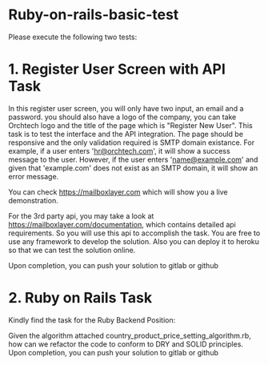 # Ruby-on-rails-basic-test

Please execute the following two tests: 

# 1. Register User Screen with API Task

In this register user screen, you will only have two input, an email and a password.  you should also have a logo of the company, you can take Orchtech logo and the title of the page which is "Register New User".  This task is to test the interface and the API integration.  The page should be responsive and the only validation required is SMTP domain existance.  For example, if a user enters 'hr@orchtech.com', it will show a success message to the user.  However, if the user enters 'name@example.com' and given that 'example.com' does not exist as an SMTP domain, it will show an error message.

You can check https://mailboxlayer.com which will show you a live demonstration.

For the 3rd party api, you may take a look at https://mailboxlayer.com/documentation, which contains detailed api requirements. So you will use this api to accomplish the task. You are free to use any framework to develop the solution. Also you can deploy it to heroku so that we can test the solution online. 

Upon completion, you can push your solution to gitlab or github

# 2. Ruby on Rails Task
Kindly find the task for the Ruby Backend Position:

Given the algorithm attached country_product_price_setting_algorithm.rb, how can we refactor the code to conform to DRY and SOLID principles.
Upon completion, you can push your solution to gitlab or github
